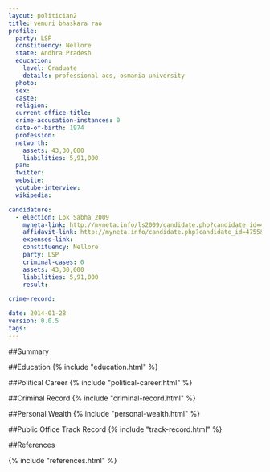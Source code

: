```yaml
---
layout: politician2
title: vemuri bhaskara rao
profile: 
  party: LSP
  constituency: Nellore
  state: Andhra Pradesh
  education: 
    level: Graduate
    details: professional acs, osmania university
  photo: 
  sex: 
  caste: 
  religion: 
  current-office-title: 
  crime-accusation-instances: 0
  date-of-birth: 1974
  profession: 
  networth: 
    assets: 43,30,000
    liabilities: 5,91,000
  pan: 
  twitter: 
  website: 
  youtube-interview: 
  wikipedia: 

candidature: 
  - election: Lok Sabha 2009
    myneta-link: http://myneta.info/ls2009/candidate.php?candidate_id=4755
    affidavit-link: http://myneta.info/candidate.php?candidate_id=4755&scan=original
    expenses-link: 
    constituency: Nellore 
    party: LSP
    criminal-cases: 0
    assets: 43,30,000
    liabilities: 5,91,000
    result:  

crime-record: 

date: 2014-01-28
version: 0.0.5
tags: 
---
```

##Summary


##Education
{% include "education.html" %}


##Political Career
{% include "political-career.html" %}


##Criminal Record
{% include "criminal-record.html" %}


##Personal Wealth
{% include "personal-wealth.html" %}


##Public Office Track Record
{% include "track-record.html" %}


##References


{% include "references.html" %}